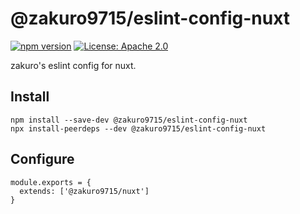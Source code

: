 # @zakuro9715/eslint-config-nuxt

[![npm version](https://badge.fury.io/js/%40zakuro9715%2Feslint-config-nuxt.svg)](https://badge.fury.io/js/%40zakuro9715%2Feslint-config-nuxt)
[![License: Apache 2.0](https://img.shields.io/badge/License-Apach%202.0-blue.svg)](https://opensource.org/licenses/Apache-2.0)


zakuro's eslint config for nuxt.

## Install


```
npm install --save-dev @zakuro9715/eslint-config-nuxt
npx install-peerdeps --dev @zakuro9715/eslint-config-nuxt
```

## Configure

```.eslintrc
module.exports = {
  extends: ['@zakuro9715/nuxt']
}
```
